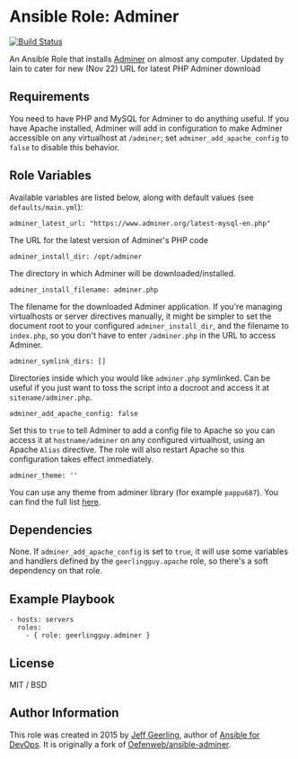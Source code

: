 # Ansible Role: Adminer

[![Build Status](https://travis-ci.org/geerlingguy/ansible-role-adminer.svg?branch=master)](https://travis-ci.org/geerlingguy/ansible-role-adminer)

An Ansible Role that installs [Adminer](http://www.adminer.org/) on almost any computer. Updated by Iain to cater for new (Nov 22) URL for latest PHP Adminer download

## Requirements

You need to have PHP and MySQL for Adminer to do anything useful. If you have Apache installed, Adminer will add in configuration to make Adminer accessible on any virtualhost at `/adminer`; set `adminer_add_apache_config` to `false` to disable this behavior.

## Role Variables

Available variables are listed below, along with default values (see `defaults/main.yml`):

    adminer_latest_url: "https://www.adminer.org/latest-mysql-en.php"

The URL for  the latest version of Adminer's PHP code

    adminer_install_dir: /opt/adminer

The directory in which Adminer will be downloaded/installed.

    adminer_install_filename: adminer.php

The filename for the downloaded Adminer application. If you're managing virtualhosts or server directives manually, it might be simpler to set the document root to your configured `adminer_install_dir`, and the filename to `index.php`, so you don't have to enter `/adminer.php` in the URL to access Adminer.

    adminer_symlink_dirs: []

Directories inside which you would like `adminer.php` symlinked. Can be useful if you just want to toss the script into a docroot and access it at `sitename/adminer.php`.

    adminer_add_apache_config: false

Set this to `true` to tell Adminer to add a config file to Apache so you can access it at `hostname/adminer` on any configured virtualhost, using an Apache `Alias` directive. The role will also restart Apache so this configuration takes effect immediately.

    adminer_theme: ''

You can use any theme from adminer library (for example `pappu687`). You can find the full list [here](https://www.adminer.org/en/#extras).

## Dependencies

None. If `adminer_add_apache_config` is set to `true`, it will use some variables and handlers defined by the `geerlingguy.apache` role, so there's a soft dependency on that role.

## Example Playbook

    - hosts: servers
      roles:
        - { role: geerlingguy.adminer }

## License

MIT / BSD

## Author Information

This role was created in 2015 by [Jeff Geerling](https://www.jeffgeerling.com/), author of [Ansible for DevOps](https://www.ansiblefordevops.com/). It is originally a fork of [Oefenweb/ansible-adminer](https://github.com/Oefenweb/ansible-adminer).
